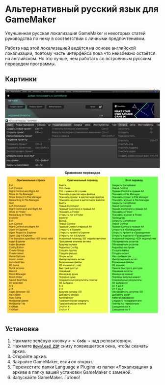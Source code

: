 # Альтернативный русский язык для GameMaker

Улучшенная русская локализация GameMaker и некоторых статей руководства по нему в соответствии с личными предпочтениями.

Работа над этой локализацией ведётся на основе английской локализации, поэтому часть интерфейса пока что неизбежно остаётся на английском. Но это лучше, чем работать со встроенным русским переводом программы.

## Картинки

<img src="Ассеты/1.png">

<img src="Ассеты/2.png">

<img src="Ассеты/3.png">

## Установка

1. Нажмите зелёную кнопку **`< > Code ▾`** над репозиторием.
2. Нажмите [**`Download ZIP`**](https://github.com/RushanM/Clickteam-Fusion-2.5-Russian-Translation/archive/refs/heads/main.zip) cнизу появившегося окна, чтобы скачать архив.
3. Откройте архив.
4. Закройте GameMaker, если он открыт.
5. Переместите папки Language и Plugins из папки «Локализация» в архиве в папку вашей установки GameMaker с заменой.
6. Запускайте GameMaker. Готово!
